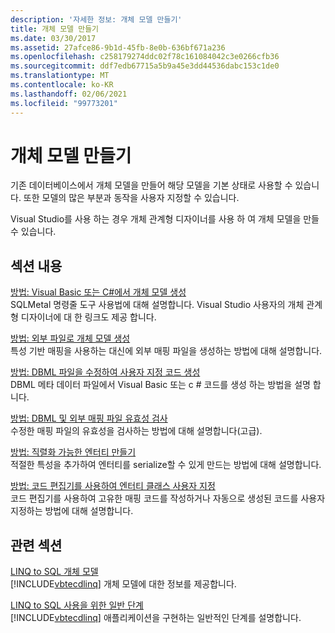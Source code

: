 ```yaml
---
description: '자세한 정보: 개체 모델 만들기'
title: 개체 모델 만들기
ms.date: 03/30/2017
ms.assetid: 27afce86-9b1d-45fb-8e0b-636bf671a236
ms.openlocfilehash: c258179274ddc02f78c161084042c3e0266cfb36
ms.sourcegitcommit: ddf7edb67715a5b9a45e3dd44536dabc153c1de0
ms.translationtype: MT
ms.contentlocale: ko-KR
ms.lasthandoff: 02/06/2021
ms.locfileid: "99773201"
---
```

# <a name="creating-the-object-model"></a>개체 모델 만들기

기존 데이터베이스에서 개체 모델을 만들어 해당 모델을 기본 상태로 사용할 수 있습니다. 또한 모델의 많은 부분과 동작을 사용자 지정할 수 있습니다.  
  
 Visual Studio를 사용 하는 경우 개체 관계형 디자이너를 사용 하 여 개체 모델을 만들 수 있습니다.  
  
## <a name="in-this-section"></a>섹션 내용  

 [방법: Visual Basic 또는 C#에서 개체 모델 생성](how-to-generate-the-object-model-in-visual-basic-or-csharp.md)  
 SQLMetal 명령줄 도구 사용법에 대해 설명합니다. Visual Studio 사용자의 개체 관계형 디자이너에 대 한 링크도 제공 합니다.  
  
 [방법: 외부 파일로 개체 모델 생성](how-to-generate-the-object-model-as-an-external-file.md)  
 특성 기반 매핑을 사용하는 대신에 외부 매핑 파일을 생성하는 방법에 대해 설명합니다.  
  
 [방법: DBML 파일을 수정하여 사용자 지정 코드 생성](how-to-generate-customized-code-by-modifying-a-dbml-file.md)  
 DBML 메타 데이터 파일에서 Visual Basic 또는 c # 코드를 생성 하는 방법을 설명 합니다.  
  
 [방법: DBML 및 외부 매핑 파일 유효성 검사](how-to-validate-dbml-and-external-mapping-files.md)  
 수정한 매핑 파일의 유효성을 검사하는 방법에 대해 설명합니다(고급).  
  
 [방법: 직렬화 가능한 엔터티 만들기](how-to-make-entities-serializable.md)  
 적절한 특성을 추가하여 엔터티를 serialize할 수 있게 만드는 방법에 대해 설명합니다.  
  
 [방법: 코드 편집기를 사용하여 엔터티 클래스 사용자 지정](how-to-customize-entity-classes-by-using-the-code-editor.md)  
 코드 편집기를 사용하여 고유한 매핑 코드를 작성하거나 자동으로 생성된 코드를 사용자 지정하는 방법에 대해 설명합니다.  
  
## <a name="related-sections"></a>관련 섹션  

 [LINQ to SQL 개체 모델](the-linq-to-sql-object-model.md)  
 [!INCLUDE[vbtecdlinq](../../../../../../includes/vbtecdlinq-md.md)] 개체 모델에 대한 정보를 제공합니다.  
  
 [LINQ to SQL 사용을 위한 일반 단계](typical-steps-for-using-linq-to-sql.md)  
 [!INCLUDE[vbtecdlinq](../../../../../../includes/vbtecdlinq-md.md)] 애플리케이션을 구현하는 일반적인 단계를 설명합니다.
